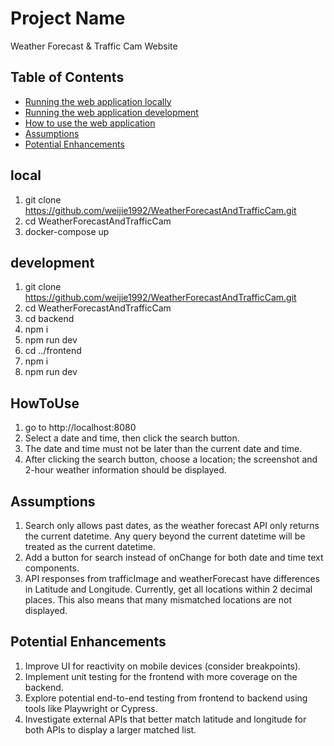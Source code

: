 # Project Name

Weather Forecast & Traffic Cam Website

## Table of Contents

- [Running the web application locally](#local)
- [Running the web application development](#development)
- [How to use the web application](#howtouse)
- [Assumptions](#assumptions)
- [Potential Enhancements](#potential-enhancements)

## local

1. git clone <https://github.com/weijie1992/WeatherForecastAndTrafficCam.git>
2. cd WeatherForecastAndTrafficCam
3. docker-compose up

## development

1. git clone <https://github.com/weijie1992/WeatherForecastAndTrafficCam.git>
2. cd WeatherForecastAndTrafficCam
3. cd backend
4. npm i
5. npm run dev
6. cd ../frontend
7. npm i
8. npm run dev

## HowToUse

1. go to http://localhost:8080
2. Select a date and time, then click the search button.
3. The date and time must not be later than the current date and time.
4. After clicking the search button, choose a location; the screenshot and 2-hour weather information should be displayed.

## Assumptions

1. Search only allows past dates, as the weather forecast API only returns the current datetime. Any query beyond the current datetime will be treated as the current datetime.
2. Add a button for search instead of onChange for both date and time text components.
3. API responses from trafficImage and weatherForecast have differences in Latitude and Longitude. Currently, get all locations within 2 decimal places. This also means that many mismatched locations are not displayed.

## Potential Enhancements

1. Improve UI for reactivity on mobile devices (consider breakpoints).
2. Implement unit testing for the frontend with more coverage on the backend.
3. Explore potential end-to-end testing from frontend to backend using tools like Playwright or Cypress.
4. Investigate external APIs that better match latitude and longitude for both APIs to display a larger matched list.
